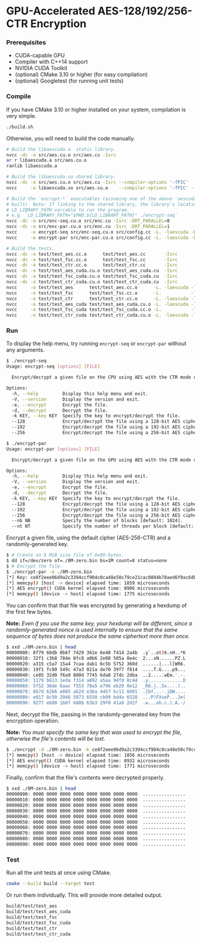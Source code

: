 # GPU-Accelerated AES-128/192/256-CTR Encryption

### Prerequisites

- CUDA-capable GPU
- Compiler with C++14 support
- NVIDIA CUDA Toolkit
- (optional) CMake 3.10 or higher (for easy compilation)
- (optional) Googletest (for running unit tests)

### Compile

If you have CMake 3.10 or higher installed on your system, compilation is very simple.

```bash
./build.sh
```

Otherwise, you will need to build the code manually.

```bash
# Build the libaescuda.a  static library.
nvcc -dc -o src/aes.cu.o src/aes.cu -Isrc
ar r libaescuda.a src/aes.cu.o
ranlib libaescuda.a

# Build the libaescuda.so shared library.
nvcc -dc -o src/aes.cu.o src/aes.cu -Isrc --compiler-options '-fPIC'
nvcc     -o libaescuda.so src/aes.cu.o    --compiler-options '-fPIC' --shared

# Build the `encrypt-*` executables (assuming one of the above 'aescuda' libraries has already been
# built). Note: If linking to the shared library, the library's location must be present in the
# LD_LIBRARY_PATH variable to run the program.
# e.g. `LD_LIBRARY_PATH="$PWD:${LD_LIBRARY_PATH}" ./encrypt-seq`
nvcc -dc -o src/enc-seq.cu.o src/enc.cu -Isrc -DRT_PARALLEL=0
nvcc -dc -o src/enc-par.cu.o src/enc.cu -Isrc -DRT_PARALLEL=1
nvcc     -o encrypt-seq src/enc-seq.cu.o src/config.cc -L. -laescuda -DRT_PARALLEL=0
nvcc     -o encrypt-par src/enc-par.cu.o src/config.cc -L. -laescuda -DRT_PARALLEL=1

# Build the tests.
nvcc -dc -o test/test_aes.cc.o      test/test_aes.cc       -Isrc
nvcc -dc -o test/test_fsc.cc.o      test/test_fsc.cc       -Isrc
nvcc -dc -o test/test_ctr.cc.o      test/test_ctr.cc       -Isrc
nvcc -dc -o test/test_aes_cuda.cu.o test/test_aes_cuda.cu  -Isrc
nvcc -dc -o test/test_fsc_cuda.cu.o test/test_fsc_cuda.cu  -Isrc
nvcc -dc -o test/test_ctr_cuda.cu.o test/test_ctr_cuda.cu  -Isrc
nvcc     -o test/test_aes      test/test_aes.cc.o      -L. -laescuda -lgtest -lgtest_main  # CPU-bound tests
nvcc     -o test/test_fsc      test/test_fsc.cc.o      -L.           -lgtest -lgtest_main
nvcc     -o test/test_ctr      test/test_ctr.cc.o      -L. -laescuda -lgtest -lgtest_main
nvcc     -o test/test_aes_cuda test/test_aes_cuda.cu.o -L. -laescuda -lgtest -lgtest_main  # GPU-bound tests
nvcc     -o test/test_fsc_cuda test/test_fsc_cuda.cc.o -L.           -lgtest -lgtest_main
nvcc     -o test/test_ctr_cuda test/test_ctr_cuda.cu.o -L. -laescuda -lgtest -lgtest_main
```

### Run

To display the help menu, try running `encrypt-seq` or `encrypt-par` without any arguments.

```bash
$ ./encrypt-seq
Usage: encrypt-seq [options] [FILE]

  Encrypt/decrypt a given file on the CPU using AES with the CTR mode of operation.

Options:
  -h, --help         Display this help menu and exit.
  -V, --version      Display the version and exit.
  -e, --encrypt      Encrypt the file.
  -d, --decrypt      Decrypt the file.
  -k KEY, --key KEY  Specify the key to encrypt/decrypt the file.
  --128              Encrypt/decrypt the file using a 128-bit AES cipher.
  --192              Encrypt/decrypt the file using a 192-bit AES cipher.
  --256              Encrypt/decrypt the file using a 256-bit AES cipher [default].
```

```bash
$ ./encrypt-par
Usage: encrypt-par [options] [FILE]

  Encrypt/decrypt a given file on the GPU using AES with the CTR mode of operation.

Options:
  -h, --help         Display this help menu and exit.
  -V, --version      Display the version and exit.
  -e, --encrypt      Encrypt the file.
  -d, --decrypt      Decrypt the file.
  -k KEY, --key KEY  Specify the key to encrypt/decrypt the file.
  --128              Encrypt/decrypt the file using a 128-bit AES cipher.
  --192              Encrypt/decrypt the file using a 192-bit AES cipher.
  --256              Encrypt/decrypt the file using a 256-bit AES cipher [default].
  --nb NB            Specify the number of blocks [default: 1024].
  --nt NT            Specify the number of threads per block [default: 64].
```

Encrypt a given file, using the default cipher (AES-256-CTR) and a randomly-generated key.

```bash
$ # Create an 8 MiB size file of 0x00-bytes.
$ dd if=/dev/zero of=./8M-zero.bin bs=1M count=8 status=none
$ # Encrypt the file.
$ ./encrypt-par -e ./8M-zero.bin
[*] Key: ce8f2eee06d9a2c3394ccf904c0ca48e50c79ce21cac0804b78aed6f9ac6dba1
[*] memcpy() [host -> device] elapsed time: 1859 microseconds
[*] AES encrypt() CUDA kernel elapsed time: 8906 microseconds
[*] memcpy() [device -> host] elapsed time: 1775 microseconds
```

You can confirm that that file was encrypted by generating a hexdump of the first few bytes.

**Note:** _Even if you use the same key, your hexdump will be different, since a randomly-generated
nonce is used internally to ensure that the same sequence of bytes does not produce the same
ciphertext more than once._

```bash
$ xxd ./8M-zero.bin | head
00000000: 8f79 60db 0b6f 7429 361e 6e48 f414 2a4b  .y`..ot)6.nH..*K
00000010: 32f1 c3b8 784e 8fc8 a0b6 2e08 505a 8e4c  2...xN......PZ.L
00000020: a315 c5a7 15a4 7caa dab1 6c5b 5752 360d  ......|...l[WR6.
00000030: 19f1 fc80 549c 47a3 021a de70 39f7 f814  ....T.G....p9...
00000040: ce05 32d0 f6a9 800d 7745 6da8 27dc 2dba  ..2.....wEm.'.-.
00000050: 1179 b613 1eda f314 a892 a5aa 94fd 8c44  .y.............D
00000060: 5f52 36de 6aac f553 78a5 e796 eb29 0e12  _R6.j..Sx....)..
00000070: 867d 6266 e085 ab2d e36a 4457 bc11 8401  .}bf...-.jDW....
00000080: e017 8c50 2946 5873 6550 cb99 bd4a 6528  ...P)FXseP...Je(
00000090: 9277 eb80 1b6f 680b 63b3 29f0 41a9 2d2f  .w...oh.c.).A.-/
```

Next, decrypt the file, passing in the randomly-generated key from the encryption operation.

**Note:** _You must specify the same key that was used to encrypt the file, otherwise the file's
contents will be lost._

```bash
$ ./encrypt -d ./8M-zero.bin -k ce8f2eee06d9a2c3394ccf904c0ca48e50c79ce21cac0804b78aed6f9ac6dba1
[*] memcpy() [host -> device] elapsed time: 1856 microseconds
[*] AES encrypt() CUDA kernel elapsed time: 8932 microseconds
[*] memcpy() [device -> host] elapsed time: 1771 microseconds
```

Finally, confirm that the file's contents were decrypted properly.

```bash
$ xxd ./8M-zero.bin | head
00000000: 0000 0000 0000 0000 0000 0000 0000 0000  ................
00000010: 0000 0000 0000 0000 0000 0000 0000 0000  ................
00000020: 0000 0000 0000 0000 0000 0000 0000 0000  ................
00000030: 0000 0000 0000 0000 0000 0000 0000 0000  ................
00000040: 0000 0000 0000 0000 0000 0000 0000 0000  ................
00000050: 0000 0000 0000 0000 0000 0000 0000 0000  ................
00000060: 0000 0000 0000 0000 0000 0000 0000 0000  ................
00000070: 0000 0000 0000 0000 0000 0000 0000 0000  ................
00000080: 0000 0000 0000 0000 0000 0000 0000 0000  ................
00000090: 0000 0000 0000 0000 0000 0000 0000 0000  ................
```

### Test

Run all the unit tests at once using CMake.

```bash
cmake --build build --target test
```

Or run them individually. This will provide more detailed output.

```bash
build/test/test_aes
build/test/test_aes_cuda
build/test/test_fsc
build/test/test_fsc_cuda
build/test/test_ctr
build/test/test_ctr_cuda
```
